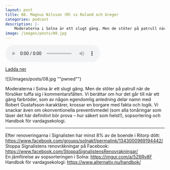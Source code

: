 ```yaml
---
layout: post
title: 08. Magnus Nilsson (M) vs Roland och Greger
categories: podcast
description: |-
    Moderaterna i Solna är ett slugt gäng. Men de stöter på patrull när de försöker tuffa sig i kommentarsfälten. Vi berättar om hur det går till när ett gäng farbröder, som av någon egendomlig anledning delar namn med Robert Gustafsson-karaktärer, krossar en borgare med fakta och logik. Vi snackar även om okonventionella preventivmedel (som alla tonåringar som läser det här definitivt bör prova – hur säkert som helst!), sopsortering och Handbok för vardagsekologi.
image: /images/posts/08.jpg
---
```


<audio controls="controls">
  <source type="audio/mp3" src="/b/08%20-%20Bron%20%C3%B6ver%20R%C3%A4ttvik%20-%20Magnus%20Nilsson%20%28M%29%20vs%20Roland%20och%20Greger.mp3"></source>
</audio>

[Ladda ner](/b/08%20-%20Bron%20%C3%B6ver%20R%C3%A4ttvik%20-%20Magnus%20Nilsson%20%28M%29%20vs%20Roland%20och%20Greger.mp3)

![](/images/posts/08.jpg ""pwned"")

Moderaterna i Solna är ett slugt gäng. Men de stöter på patrull när de försöker tuffa sig i kommentarsfälten. Vi berättar om hur det går till när ett gäng farbröder, som av någon egendomlig anledning delar namn med Robert Gustafsson-karaktärer, krossar en borgare med fakta och logik. Vi snackar även om okonventionella preventivmedel (som alla tonåringar som läser det här definitivt bör prova – hur säkert som helst!), sopsortering och Handbok för vardagsekologi.

---

Efter renoveringarna i Signalisten har minst 8% av de boende i Ritorp dött: <https://www.facebook.com/groups/solnakf/permalink/1343000969194442/>  
Stoppa Signalistens renovräkningar på Facebook: <https://www.facebook.com/StoppaSignalistensRenovrakningar/>  
En jämförelse av sopsorteringen i Solna: <https://imgur.com/a/5Z6Rv8F>  
Handbok för vardagsekologi: <https://www.alternativ.nu/handbok/>
